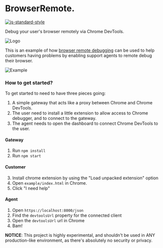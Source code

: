 BrowserRemote.
================
[![js-standard-style](https://img.shields.io/badge/code%20style-standard-brightgreen.svg?style=flat)](https://github.com/feross/standard)

Debug your user's browser remotely via Chrome DevTools.

![Logo](https://github.com/auchenberg/browser-remote/raw/master/explainer.png)

This is an example of how [browser remote debugging](https://remotedebug.org) can be used to help customers having problems by enabling support agents to remote debug their browser.

![Example](https://github.com/auchenberg/browser-remote/raw/master/example.png)

### How to get started?
To get started to need to have three pieces going: 

1. A simple gateway that acts like a proxy between Chrome and Chrome DevTools.
2. The user need to install a little extension to allow access to Chrome debugger, and to connect to the gateway.
3. The agent needs to open the dashboard to connect Chrome DevTools to the user.

#### Gateway
1. Run ``npm install``
2. Run ``npm start``

#### Customer
3. Install chrome extension by using the "Load unpacked extension" option
4. Open ``example/index.html`` in Chrome.
5. Click "I need help"

#### Agent
1. Open ``https://localhost:8000/json``
2. Find the ``devtoolsUrl`` property for the connected client
3. Open the ``devtoolsUrl`` url in Chrome
4. Bam! 


**NOTICE**: This project is highly experimental, and shouldn't be used in ANY production-like environment, as there's absolutely no security or privacy. 
